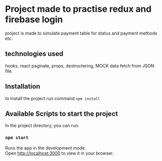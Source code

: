 # Project made to practise redux and firebase login
project is made to simulate payment table for status and payment methods etc.

## technologies used
hooks, react paginate, props, destructering, MOCK data fetch from JSON file.


## Installation
to install the project run command
`npm install`

## Available Scripts to start the project 

In the project directory, you can run:

### `npm start`

Runs the app in the development mode.\
Open [http://localhost:3000](http://localhost:3000) to view it in your browser.
